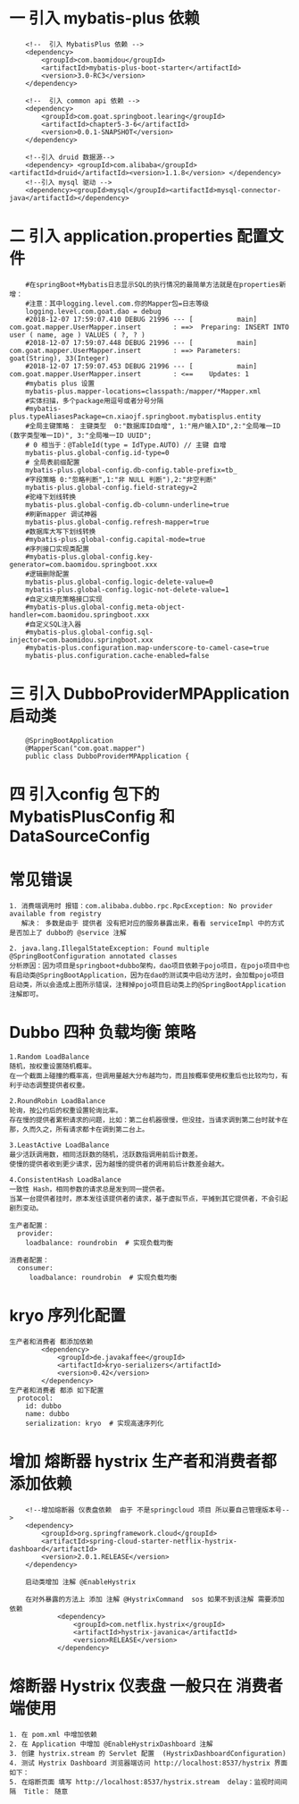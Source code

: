 
# 一 引入 mybatis-plus 依赖
        <!--  引入 MybatisPlus 依赖 -->
        <dependency>
            <groupId>com.baomidou</groupId>
            <artifactId>mybatis-plus-boot-starter</artifactId>
            <version>3.0-RC3</version>
        </dependency>
        
        <!--  引入 common api 依赖 -->
        <dependency>
            <groupId>com.goat.springboot.learing</groupId>
            <artifactId>chapter5-3-6</artifactId>
            <version>0.0.1-SNAPSHOT</version>
        </dependency>
        
        <!--引入 druid 数据源-->
        <dependency> <groupId>com.alibaba</groupId> <artifactId>druid</artifactId><version>1.1.8</version> </dependency>
        <!--引入 mysql 驱动 -->
        <dependency><groupId>mysql</groupId><artifactId>mysql-connector-java</artifactId></dependency>
        
        
        
# 二 引入 application.properties 配置文件        
        #在springBoot+Mybatis日志显示SQL的执行情况的最简单方法就是在properties新增：
        #注意：其中logging.level.com.你的Mapper包=日志等级
        logging.level.com.goat.dao = debug
        #2018-12-07 17:59:07.410 DEBUG 21996 --- [           main] com.goat.mapper.UserMapper.insert        : ==>  Preparing: INSERT INTO user ( name, age ) VALUES ( ?, ? )
        #2018-12-07 17:59:07.448 DEBUG 21996 --- [           main] com.goat.mapper.UserMapper.insert        : ==> Parameters: goat(String), 33(Integer)
        #2018-12-07 17:59:07.453 DEBUG 21996 --- [           main] com.goat.mapper.UserMapper.insert        : <==    Updates: 1
        #mybatis plus 设置
        mybatis-plus.mapper-locations=classpath:/mapper/*Mapper.xml
        #实体扫描，多个package用逗号或者分号分隔
        #mybatis-plus.typeAliasesPackage=cn.xiaojf.springboot.mybatisplus.entity
        #全局主键策略： 主键类型  0:"数据库ID自增", 1:"用户输入ID",2:"全局唯一ID (数字类型唯一ID)", 3:"全局唯一ID UUID";
        # 0 相当于：@TableId(type = IdType.AUTO) // 主键 自增
        mybatis-plus.global-config.id-type=0
        # 全局表前缀配置
        mybatis-plus.global-config.db-config.table-prefix=tb_
        #字段策略 0:"忽略判断",1:"非 NULL 判断"),2:"非空判断"
        mybatis-plus.global-config.field-strategy=2
        #驼峰下划线转换
        mybatis-plus.global-config.db-column-underline=true
        #刷新mapper 调试神器
        mybatis-plus.global-config.refresh-mapper=true
        #数据库大写下划线转换
        #mybatis-plus.global-config.capital-mode=true
        #序列接口实现类配置
        #mybatis-plus.global-config.key-generator=com.baomidou.springboot.xxx
        #逻辑删除配置
        mybatis-plus.global-config.logic-delete-value=0
        mybatis-plus.global-config.logic-not-delete-value=1
        #自定义填充策略接口实现
        #mybatis-plus.global-config.meta-object-handler=com.baomidou.springboot.xxx
        #自定义SQL注入器
        #mybatis-plus.global-config.sql-injector=com.baomidou.springboot.xxx
        #mybatis-plus.configuration.map-underscore-to-camel-case=true
        mybatis-plus.configuration.cache-enabled=false
        
 # 三 引入 DubboProviderMPApplication 启动类
        @SpringBootApplication
        @MapperScan("com.goat.mapper")
        public class DubboProviderMPApplication {    
        
 # 四 引入config 包下的 MybatisPlusConfig 和 DataSourceConfig 
 
 
# 常见错误
    1. 消费端调用时 报错：com.alibaba.dubbo.rpc.RpcException: No provider available from registry
       解决： 多数是由于 提供者 没有把对应的服务暴露出来，看看 serviceImpl 中的方式  是否加上了 dubbo的 @service 注解

    2. java.lang.IllegalStateException: Found multiple @SpringBootConfiguration annotated classes
    分析原因：因为项目是springboot+dubbo架构，dao项目依赖于pojo项目，在pojo项目中也有启动类@SpringBootApplication，因为在dao的测试类中启动方法时，会加载pojo项目启动类，所以会造成上图所示错误，注释掉pojo项目启动类上的@SpringBootApplication注解即可。


# Dubbo 四种 负载均衡 策略
    1.Random LoadBalance
    随机，按权重设置随机概率。
    在一个截面上碰撞的概率高，但调用量越大分布越均匀，而且按概率使用权重后也比较均匀，有利于动态调整提供者权重。
    
    2.RoundRobin LoadBalance
    轮询，按公约后的权重设置轮询比率。
    存在慢的提供者累积请求的问题，比如：第二台机器很慢，但没挂，当请求调到第二台时就卡在那，久而久之，所有请求都卡在调到第二台上。
    
    3.LeastActive LoadBalance
    最少活跃调用数，相同活跃数的随机，活跃数指调用前后计数差。
    使慢的提供者收到更少请求，因为越慢的提供者的调用前后计数差会越大。
    
    4.ConsistentHash LoadBalance
    一致性 Hash，相同参数的请求总是发到同一提供者。
    当某一台提供者挂时，原本发往该提供者的请求，基于虚拟节点，平摊到其它提供者，不会引起剧烈变动。
    
    生产者配置： 
      provider:
        loadbalance: roundrobin  # 实现负载均衡 

    消费者配置：
      consumer:
         loadbalance: roundrobin  # 实现负载均衡 
    
# kryo 序列化配置
    生产者和消费者 都添加依赖
            <dependency>
                <groupId>de.javakaffee</groupId>
                <artifactId>kryo-serializers</artifactId>
                <version>0.42</version>
            </dependency>
    生产者和消费者 都添 如下配置
      protocol:
        id: dubbo
        name: dubbo
        serialization: kryo  # 实现高速序列化 
        
# 增加 熔断器 hystrix  生产者和消费者都添加依赖
        <!--增加熔断器 仪表盘依赖  由于 不是springcloud 项目 所以要自己管理版本号-->
        <dependency>
            <groupId>org.springframework.cloud</groupId>
            <artifactId>spring-cloud-starter-netflix-hystrix-dashboard</artifactId>
            <version>2.0.1.RELEASE</version>
        </dependency>
        
        启动类增加 注解 @EnableHystrix
        
        在对外暴露的方法上 添加 注解 @HystrixCommand  sos 如果不到该注解 需要添加依赖 
                <dependency>
                    <groupId>com.netflix.hystrix</groupId>
                    <artifactId>hystrix-javanica</artifactId>
                    <version>RELEASE</version>
                </dependency>
                
# 熔断器  Hystrix  仪表盘   一般只在 消费者端使用 

    1. 在 pom.xml 中增加依赖
    2. 在 Application 中增加 @EnableHystrixDashboard 注解
    3. 创建 hystrix.stream 的 Servlet 配置  (HystrixDashboardConfiguration)
    4. 测试 Hystrix Dashboard 浏览器端访问 http://localhost:8537/hystrix 界面如下： 
    5. 在熔断页面 填写 http://localhost:8537/hystrix.stream  delay：监视时间间隔  Title： 随意